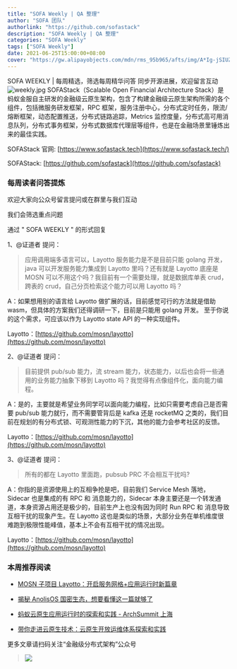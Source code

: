 ```yaml
---
title: "SOFA Weekly | QA 整理"
author: "SOFA 团队"
authorlink: "https://github.com/sofastack"
description: "SOFA Weekly | QA 整理"
categories: "SOFA Weekly"
tags: ["SOFA Weekly"]
date: 2021-06-25T15:00:00+08:00
cover: "https://gw.alipayobjects.com/mdn/rms_95b965/afts/img/A*Ig-jSIUZWx0AAAAAAAAAAAAAARQnAQ"
---
```

SOFA WEEKLY | 每周精选，筛选每周精华问答
同步开源进展，欢迎留言互动
![weekly.jpg](https://gw.alipayobjects.com/mdn/rms_95b965/afts/img/A*ARgKS6SuU7YAAAAAAAAAAAAAARQnAQ)
SOFAStack（Scalable Open Financial Architecture Stack）是蚂蚁金服自主研发的金融级云原生架构，包含了构建金融级云原生架构所需的各个组件，包括微服务研发框架，RPC 框架，服务注册中心，分布式定时任务，限流/熔断框架，动态配置推送，分布式链路追踪，Metrics 监控度量，分布式高可用消息队列，分布式事务框架，分布式数据库代理层等组件，也是在金融场景里锤炼出来的最佳实践。

SOFAStack 官网: [https://www.sofastack.tech](https://www.sofastack.tech/)

SOFAStack: [https://github.com/sofastack](https://github.com/sofastack)

### 每周读者问答提炼

欢迎大家向公众号留言提问或在群里与我们互动

我们会筛选重点问题

通过 " SOFA WEEKLY " 的形式回复

1、@证道者 提问：

>应用调用端多语言可以，Layotto 服务能力是不是目前只能 golang 开发，java 可以开发服务能力集成到 Layotto 里吗？还有就是 Layotto 底座是 MOSN 可以不用这个吗？我目前有一个需要处理，就是数据库单表 crud，跨表的 crud，自己分页检索这个能力可以用 Layotto 吗？

A：如果想用别的语言给 Layotto 做扩展的话，目前感觉可行的方法就是借助 wasm，但具体的方案我们还得调研一下，目前是只能用 golang 开发。 至于你说的这个需求，可应该以作为 Layotto state API 的一种实现组件。

Layotto：[https://github.com/mosn/layotto](https://github.com/mosn/layotto)


2、@证道者 提问：

>目前提供 pub/sub 能力，流 stream 能力，状态能力，以后也会将一些通用的业务能力抽象下移到 Layotto 吗？我觉得有点像组件化，面向能力编程。

A：是的，主要就是希望业务同学可以面向能力编程，比如只需要考虑自己是否需要 pub/sub 能力就行，而不需要管背后是 kafka 还是 rocketMQ 之类的，我们目前在规划的有分布式锁、可观测性能力的下沉，其他的能力会参考社区的反馈。

Layotto：[https://github.com/mosn/layotto](https://github.com/mosn/layotto)

3、@证道者 提问：

>所有的都在 Layotto 里面跑，pubsub PRC 不会相互干扰吗?

A：你指的是资源使用上的互相争抢是吧，目前我们 Service Mesh 落地，Sidecar 也是集成的有 RPC 和 消息能力的，Sidecar 本身主要还是一个转发通道，本身资源占用还是极少的，目前生产上也没有因为同时 Run RPC 和 消息导致互相干扰的现象产生。在 Layotto 这也是类似的场景，大部分业务在单机维度很难跑到极限性能峰值，基本上不会有互相干扰的情况出现。

Layotto：[https://github.com/mosn/layotto](https://github.com/mosn/layotto)

### 本周推荐阅读

- [MOSN 子项目 Layotto：开启服务网格+应用运行时新篇章](https://mp.weixin.qq.com/s?__biz=MzUzMzU5Mjc1Nw==&mid=2247488835&idx=1&sn=d645b9abc866048e679b56bfe3b72482&chksm=faa0fa99cdd7738ff1749ae75b1670f953c92b70dcf0358337977438fd74b632b21a7b17ece3&scene=21)

- [揭秘 AnolisOS 国密生态，想要看懂这一篇就够了](https://mp.weixin.qq.com/s?__biz=MzUzMzU5Mjc1Nw==&mid=2247488577&idx=1&sn=172642c14cc511e27aa882ca7586a4c4&chksm=faa0fb9bcdd7728db0fdceec44b44bb93f36664cbb33e3c50e61fcc05dbc2647ff65dfcda3ee&scene=21)

- [蚂蚁云原生应用运行时的探索和实践 - ArchSummit 上海](https://mp.weixin.qq.com/s?__biz=MzUzMzU5Mjc1Nw==&mid=2247488131&idx=1&sn=cd0b101c2db86b1d28e9f4fe07b0446e&chksm=faa0fd59cdd7744f14deeffd3939d386cff6cecdde512aa9ad00cef814c033355ac792001377&scene=21)

- [带你走进云原生技术：云原生开放运维体系探索和实践](https://mp.weixin.qq.com/s?__biz=MzUzMzU5Mjc1Nw==&mid=2247488044&idx=1&sn=ef6300d4b451723aa5001cd3deb17fbc&chksm=faa0fdf6cdd774e03ccd9130099674720a81e7e109ecf810af147e08778c6582636769646490&scene=21)


更多文章请扫码关注“金融级分布式架构”公众号

>![](https://gw.alipayobjects.com/mdn/rms_95b965/afts/img/A*s3UzR6VeQ6cAAAAAAAAAAAAAARQnAQ)
